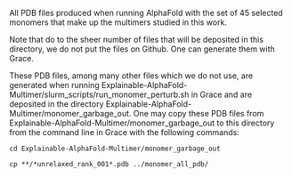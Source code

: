 All PDB files produced when running AlphaFold with the set of 45 selected monomers that make up the multimers studied in this work.

Note that do to the sheer number of files that will be deposited in this directory, we do not put the files on Github. One can generate them with Grace.

These PDB files, among many other files which we do not use, are generated when running Explainable-AlphaFold-Multimer/slurm_scripts/run_monomer_perturb.sh in Grace and are deposited in the directory Explainable-AlphaFold-Multimer/monomer_garbage_out. One may copy these PDB files from Explainable-AlphaFold-Multimer/monomer_garbage_out to this directory from the command line in Grace with the following commands:

`cd Explainable-AlphaFold-Multimer/monomer_garbage_out`

`cp **/*unrelaxed_rank_001*.pdb ../monomer_all_pdb/`

